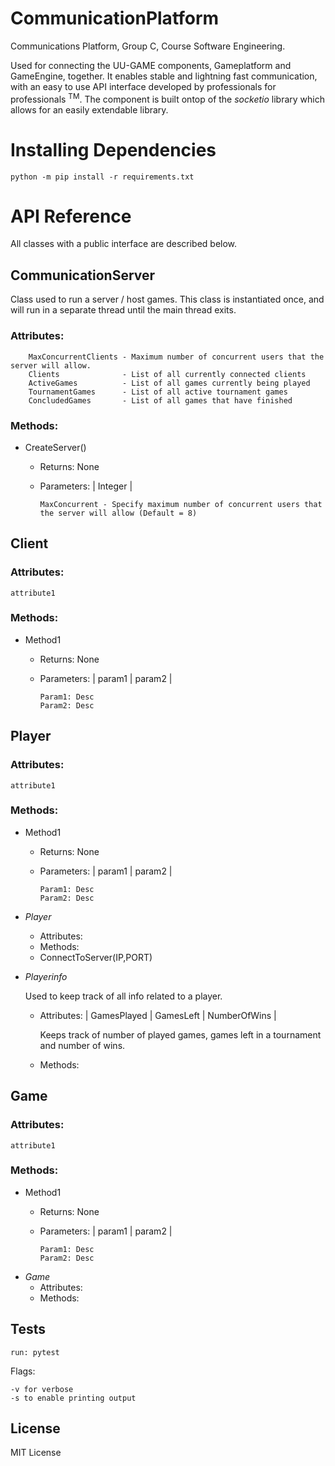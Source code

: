 # CommunicationPlatform
Communications Platform, Group C, Course Software Engineering. 

Used for connecting the UU-GAME components, Gameplatform and GameEngine, together. It enables stable and lightning fast communication, with an easy to use API interface developed by professionals for professionals <sup>TM</sup>. The component is built ontop of the _socketio_ library which allows for an easily extendable library.  

# Installing Dependencies
    python -m pip install -r requirements.txt

# API Reference
All classes with a public interface are described below. 
## CommunicationServer
Class used to run a server / host games. This class is instantiated once, and will run in a separate thread until the main thread exits. 
  ### Attributes:
        MaxConcurrentClients - Maximum number of concurrent users that the server will allow. 
        Clients              - List of all currently connected clients
        ActiveGames          - List of all games currently being played
        TournamentGames      - List of all active tournament games
        ConcludedGames       - List of all games that have finished
  ### Methods:   
  
* CreateServer()
  - Returns: None
  - Parameters: | Integer |
 
        MaxConcurrent - Specify maximum number of concurrent users that the server will allow (Default = 8)
  
## Client
  ### Attributes:
    attribute1
  ### Methods: 
* Method1
  - Returns: None
  - Parameters: | param1 | param2 |
  
        Param1: Desc
        Param2: Desc

## Player
  ### Attributes:
    attribute1
  ### Methods: 
* Method1
  - Returns: None
  - Parameters: | param1 | param2 |
  
        Param1: Desc
        Param2: Desc

* _Player_
  - Attributes:
  - Methods: 
  * ConnectToServer(IP,PORT)
* _Playerinfo_
  
  Used to keep track of all info related to a player. 
  - Attributes: |
      GamesPlayed |
      GamesLeft |
      NumberOfWins |
      
      Keeps track of number of played games, games left in a tournament and number of wins. 
  - Methods: 

## Game
  ### Attributes:
    attribute1
  ### Methods: 
* Method1
  - Returns: None
  - Parameters: | param1 | param2 |
  
        Param1: Desc
        Param2: Desc

* _Game_
  - Attributes:
  - Methods: 

## Tests
    run: pytest
Flags:

    -v for verbose
    -s to enable printing output
  
## License
MIT License
